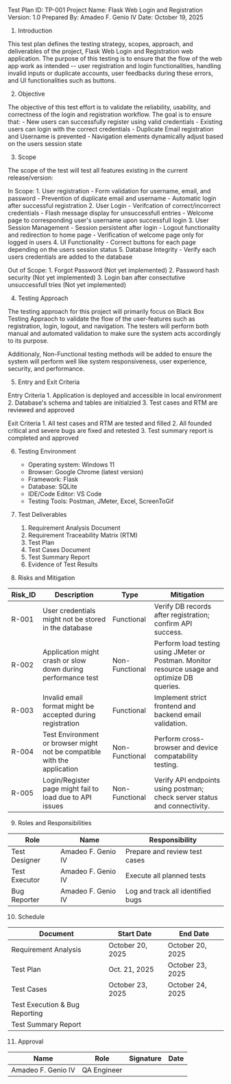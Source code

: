 Test Plan ID: TP-001
Project Name: Flask Web Login and Registration
Version: 1.0
Prepared By: Amadeo F. Genio IV
Date: October 19, 2025

1. Introduction

This test plan defines the testing strategy, scopes, approach, and deliverables of the project,
Flask Web Login and Registration web application. The purpose of this testing is to ensure that the
flow of the web app work as intended -- user registration and login functionalities, handling invalid
inputs or duplicate accounts, user feedbacks during these errors, and UI functionalities such as buttons.

2. Objective

The objective of this test effort is to validate the reliability, usability, and correctness of the login
and registration workflow. The goal is to ensure that:
    - New users can successfully register using valid credentials
    - Existing users can login with the correct credentials
    - Duplicate Email registration and Username is prevented
    - Navigation elements dynamically adjust based on the users session state

3. Scope

The scope of the test will test all features existing in the current release/version:

In Scope:
    1. User registration
        - Form validation for username, email, and password
        - Prevention of duplicate email and username
        - Automatic login after successful registration
    2. User Login
        - Verifcation of correct/incorrect credentials
        - Flash message display for unsuccessfull entries
        - Welcome page to corresponding user's username upon successfull login
    3. User Session Management
        - Session persistent after login
        - Logout functionality and redirection to home page
        - Verification of welcome page only for logged in users
    4. UI Functionality
        - Correct buttons for each page depending on the users session status
    5. Database Integrity
        - Verify each users credentials are added to the database

Out of Scope:
    1. Forgot Password (Not yet implemented)
    2. Password hash security (Not yet implemented)
    3. Login ban after consectutive unsuccessfull tries (Not yet implemented)

4. Testing Approach

The testing approach for this project will primarily focus on Black Box Testing Appraoch
to validate the flow of the user-features such as registration, login, logout, and navigation.
The testers will perform both manual and automated validation to make sure the system acts accordingly
to its purpose.

Additionaly, Non-Functional testing methods will be added to ensure the system will perform well like
system responsiveness, user experience, security, and performance.

5. Entry and Exit Criteria

Entry Criteria
    1. Application is deployed and accessible in local environment
    2. Database's schema and tables are initialzied
    3. Test cases and RTM are reviewed and approved

Exit Criteria
    1. All test cases and RTM are tested and filled
    2. All founded critical and severe bugs are fixed and retested
    3. Test summary report is completed and approved

6. Testing Environment
    - Operating system: Windows 11
    - Browser: Google Chrome (latest version)
    - Framework: Flask
    - Database: SQLite
    - IDE/Code Editor: VS Code
    - Testing Tools: Postman, JMeter, Excel, ScreenToGif

7. Test Deliverables
    1. Requirement Analysis Document
    2. Requirement Traceability Matrix (RTM)
    3. Test Plan
    4. Test Cases Document
    5. Test Summary Report
    6. Evidence of Test Results

8. Risks and Mitigation

| Risk_ID | Description                                                              | Type           | Mitigation                                                                                    |
|---------|--------------------------------------------------------------------------|----------------|-----------------------------------------------------------------------------------------------|
| R-001   | User credentials might not be stored in the database                     | Functional     | Verify DB records after registration; confirm API success.                                    |
| R-002   | Application might crash or slow down during performance test             | Non-Functional | Perform load testing using JMeter or Postman. Monitor resource usage and optimize DB queries. |
| R-003   | Invalid email format might be accepted during registration               | Functional     | Implement strict frontend and backend email validation.                                       |
| R-004   | Test Environment or browser might not be compatible with the application | Non-Functional | Perform cross-browser and device compatability testing.                                       |
| R-005   | Login/Register page might fail to load due to API issues                 | Non-Functional | Verify API endpoints using postman; check server status and connectivity. 

9. Roles and Responsibilities

| Role          | Name               | Responsibility                    |
|---------------|--------------------|-----------------------------------|
| Test Designer | Amadeo F. Genio IV | Prepare and review test cases     |
| Test Executor | Amadeo F. Genio IV | Execute all planned tests         |
| Bug Reporter  | Amadeo F. Genio IV | Log and track all identified bugs |

10. Schedule

| Document                       | Start Date       | End Date         |
|--------------------------------|------------------|------------------|
| Requirement Analysis           | October 20, 2025 | October 20, 2025 |
| Test Plan                      | Oct. 21, 2025    | October 23, 2025 |
| Test Cases                     | October 23, 2025 | October 24, 2025 |
| Test Execution & Bug Reporting |                  |                  |
| Test Summary Report            |                  |                  |

11. Approval

| Name               | Role        | Signature | Date |
|--------------------|-------------|-----------|------|
| Amadeo F. Genio IV | QA Engineer |           |      |